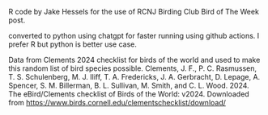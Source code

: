 R code by Jake Hessels for the use of RCNJ Birding Club Bird of The Week post.

converted to python using chatgpt for faster running using github actions. I prefer R but python is better use case.

Data from Clements 2024 checklist for birds of the world and used to make this random list of bird species possible.
Clements, J. F., P. C. Rasmussen, T. S. Schulenberg, M. J. Iliff, T. A. Fredericks, J. A. Gerbracht, D. Lepage, A. Spencer, S. M. Billerman, B. L. Sullivan, M. Smith, and C. L. Wood. 2024. The eBird/Clements checklist of Birds of the World: v2024. Downloaded from https://www.birds.cornell.edu/clementschecklist/download/
